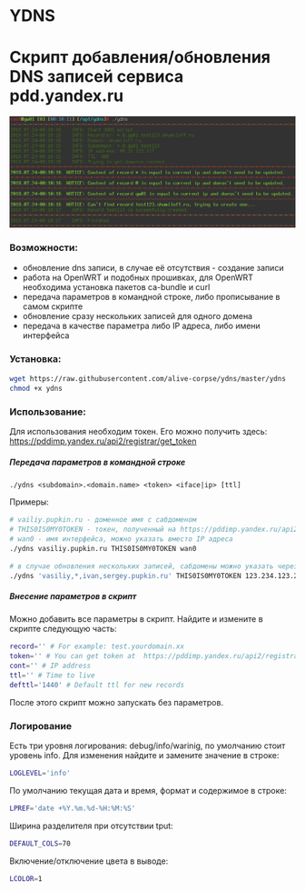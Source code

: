 # YDNS

Скрипт добавления/обновления DNS записей сервиса pdd.yandex.ru
==============================================================

![](https://raw.githubusercontent.com/alive-corpse/ydns/master/screen.png)

### Возможности:
* обновление dns записи, в случае её отсутствия - создание записи
* работа на OpenWRT и подобных прошивках, для OpenWRT необходима установка пакетов ca-bundle и curl
* передача параметров в командной строке, либо прописывание в самом скрипте
* обновление сразу нескольких записей для одного домена
* передача в качестве параметра либо IP адреса, либо имени интерфейса

### Установка:
```bash
wget https://raw.githubusercontent.com/alive-corpse/ydns/master/ydns
chmod +x ydns
```

### Использование:

Для использования необходим токен. Его можно получить здесь: https://pddimp.yandex.ru/api2/registrar/get_token

##### Передача параметров в командной строке
```
./ydns <subdomain>.<domain.name> <token> <iface|ip> [ttl]
```
Примеры:
```bash
# vailiy.pupkin.ru - доменное имя с сабдоменом
# THIS0IS0MY0TOKEN - токен, полученный на https://pddimp.yandex.ru/api2/registrar/get_token
# wan0 - имя интерфейса, можно указать вместо IP адреса
./ydns vasiliy.pupkin.ru THIS0IS0MY0TOKEN wan0
```
```bash
# в случае обновления нескольких записей, сабдомены можно указать через запятую (без пробелов), в том числе можно указывать символы '*' и '@' для обновления соответствующих записей, в этом случае первый параметр нужно заключить в одиночные кавычки
./ydns 'vasiliy,*,ivan,sergey.pupkin.ru' THIS0IS0MY0TOKEN 123.234.123.234 2600
```

##### Внесение параметров в скрипт
Можно добавить все параметры в скрипт. Найдите и измените в скрипте следующую часть:
```bash
record='' # For example: test.yourdomain.xx
token='' # You can get token at  https://pddimp.yandex.ru/api2/registrar/get_token
cont='' # IP address
ttl='' # Time to live
defttl='1440' # Default ttl for new records
```
После этого скрипт можно запускать без параметров.

### Логирование

Есть три уровня логирования: debug/info/warinig, по умолчанию стоит уровень info. Для изменения найдите и замените значение в строке:
```bash
LOGLEVEL='info'
```
По умолчанию текущая дата и время, формат и содержимое в строке:
```bash
LPREF='date +%Y.%m.%d-%H:%M:%S'
```
Ширина разделителя при отсутствии tput:
```bash
DEFAULT_COLS=70
```
Включение/отключение цвета в выводе:
```bash
LCOLOR=1
```
